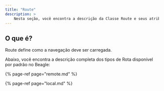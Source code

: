 ```yaml
---
title: "Route"
description: >
    Nesta seção, você encontra a descrição da Classe Route e seus atributos
---
```


## O que é?

Route define como a navegação deve ser carregada.

Abaixo, você encontra a descrição completa dos tipos de Rota disponível por padrão no Beagle:

{% page-ref page="remote.md" %}

{% page-ref page="local.md" %}

